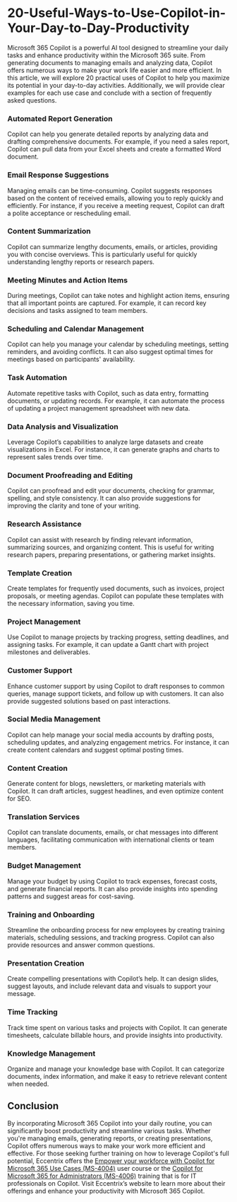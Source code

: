 # 20-Useful-Ways-to-Use-Copilot-in-Your-Day-to-Day-Productivity
Microsoft 365 Copilot is a powerful AI tool designed to streamline your daily tasks and enhance productivity within the Microsoft 365 suite. From generating documents to managing emails and analyzing data, Copilot offers numerous ways to make your work life easier and more efficient. In this article, we will explore 20 practical uses of Copilot to help you maximize its potential in your day-to-day activities. Additionally, we will provide clear examples for each use case and conclude with a section of frequently asked questions. 

### Automated Report Generation 

Copilot can help you generate detailed reports by analyzing data and drafting comprehensive documents. For example, if you need a sales report, Copilot can pull data from your Excel sheets and create a formatted Word document. 

### Email Response Suggestions 

Managing emails can be time-consuming. Copilot suggests responses based on the content of received emails, allowing you to reply quickly and efficiently. For instance, if you receive a meeting request, Copilot can draft a polite acceptance or rescheduling email. 

### Content Summarization 

Copilot can summarize lengthy documents, emails, or articles, providing you with concise overviews. This is particularly useful for quickly understanding lengthy reports or research papers. 

### Meeting Minutes and Action Items 

During meetings, Copilot can take notes and highlight action items, ensuring that all important points are captured. For example, it can record key decisions and tasks assigned to team members. 

### Scheduling and Calendar Management 

Copilot can help you manage your calendar by scheduling meetings, setting reminders, and avoiding conflicts. It can also suggest optimal times for meetings based on participants' availability. 

### Task Automation 

Automate repetitive tasks with Copilot, such as data entry, formatting documents, or updating records. For example, it can automate the process of updating a project management spreadsheet with new data. 

### Data Analysis and Visualization 

Leverage Copilot’s capabilities to analyze large datasets and create visualizations in Excel. For instance, it can generate graphs and charts to represent sales trends over time. 

### Document Proofreading and Editing 

Copilot can proofread and edit your documents, checking for grammar, spelling, and style consistency. It can also provide suggestions for improving the clarity and tone of your writing. 

### Research Assistance 

Copilot can assist with research by finding relevant information, summarizing sources, and organizing content. This is useful for writing research papers, preparing presentations, or gathering market insights. 

### Template Creation 

Create templates for frequently used documents, such as invoices, project proposals, or meeting agendas. Copilot can populate these templates with the necessary information, saving you time. 

### Project Management 

Use Copilot to manage projects by tracking progress, setting deadlines, and assigning tasks. For example, it can update a Gantt chart with project milestones and deliverables. 

### Customer Support 

Enhance customer support by using Copilot to draft responses to common queries, manage support tickets, and follow up with customers. It can also provide suggested solutions based on past interactions. 

### Social Media Management 

Copilot can help manage your social media accounts by drafting posts, scheduling updates, and analyzing engagement metrics. For instance, it can create content calendars and suggest optimal posting times. 

### Content Creation 

Generate content for blogs, newsletters, or marketing materials with Copilot. It can draft articles, suggest headlines, and even optimize content for SEO. 

### Translation Services 

Copilot can translate documents, emails, or chat messages into different languages, facilitating communication with international clients or team members. 

### Budget Management 

Manage your budget by using Copilot to track expenses, forecast costs, and generate financial reports. It can also provide insights into spending patterns and suggest areas for cost-saving. 

### Training and Onboarding 

Streamline the onboarding process for new employees by creating training materials, scheduling sessions, and tracking progress. Copilot can also provide resources and answer common questions. 

### Presentation Creation 

Create compelling presentations with Copilot’s help. It can design slides, suggest layouts, and include relevant data and visuals to support your message. 

### Time Tracking 

Track time spent on various tasks and projects with Copilot. It can generate timesheets, calculate billable hours, and provide insights into productivity. 

### Knowledge Management 

Organize and manage your knowledge base with Copilot. It can categorize documents, index information, and make it easy to retrieve relevant content when needed. 

## Conclusion 

By incorporating Microsoft 365 Copilot into your daily routine, you can significantly boost productivity and streamline various tasks. Whether you're managing emails, generating reports, or creating presentations, Copilot offers numerous ways to make your work more efficient and effective. For those seeking further training on how to leverage Copilot's full potential, Eccentrix offers the [Empower your workforce with Copilot for Microsoft 365 Use Cases (MS-4004)](https://www.eccentrix.ca/en/courses/microsoft/cloud-productivity/empower-your-workforce-with-copilot-for-microsoft-365-use-cases) user course or the [Copilot for Microsoft 365 for Administrators (MS-4006)](https://www.eccentrix.ca/en/courses/microsoft/microsoft-365/copilot-for-microsoft-365-for-administrators-ms-4006) training that is for IT professionals on Copilot. Visit Eccentrix’s website to learn more about their offerings and enhance your productivity with Microsoft 365 Copilot. 
